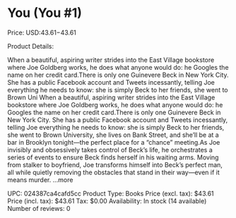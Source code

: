 # You (You #1)

Price: USD:$43.61-$43.61

Product Details:

When a beautiful, aspiring writer strides into the East Village bookstore where Joe Goldberg works, he does what anyone would do: he Googles the name on her credit card.There is only one Guinevere Beck in New York City. She has a public Facebook account and Tweets incessantly, telling Joe everything he needs to know: she is simply Beck to her friends, she went to Brown Uni When a beautiful, aspiring writer strides into the East Village bookstore where Joe Goldberg works, he does what anyone would do: he Googles the name on her credit card.There is only one Guinevere Beck in New York City. She has a public Facebook account and Tweets incessantly, telling Joe everything he needs to know: she is simply Beck to her friends, she went to Brown University, she lives on Bank Street, and she’ll be at a bar in Brooklyn tonight—the perfect place for a “chance” meeting.As Joe invisibly and obsessively takes control of Beck’s life, he orchestrates a series of events to ensure Beck finds herself in his waiting arms. Moving from stalker to boyfriend, Joe transforms himself into Beck’s perfect man, all while quietly removing the obstacles that stand in their way—even if it means murder. ...more

UPC: 024387ca4cafd5cc
Product Type: Books
Price (excl. tax): $43.61
Price (incl. tax): $43.61
Tax: $0.00
Availability: In stock (14 available)
Number of reviews: 0
